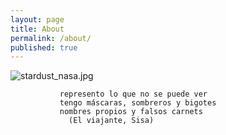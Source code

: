 ```yaml
---
layout: page
title: About
permalink: /about/
published: true
---
```


![stardust_nasa.jpg]({{site.baseurl}}/images/stardust_nasa.jpg)

 ```
            represento lo que no se puede ver 
            tengo máscaras, sombreros y bigotes 
            nombres propios y falsos carnets
              (El viajante, Sisa)
 ```
